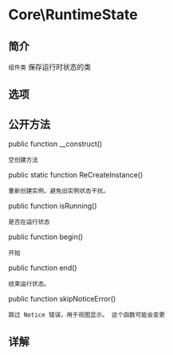 # Core\RuntimeState

## 简介

`组件类` 保存运行时状态的类
## 选项

## 公开方法

public function __construct()

    空创建方法
public static function ReCreateInstance()

    重新创建实例，避免旧实例状态干扰。
public function isRunning()

    是否在运行状态
public function begin()

    开始
public function end()

    结束运行状态。
public function skipNoticeError()

    跳过 Notice 错误，用于视图显示。 这个函数可能会变更
    
## 详解
